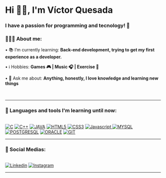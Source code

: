 

<!--<img align="right" src="https://raw.githubusercontent.com/gabrlcj/gabrlcj/2aa161dfb942e25ec84396721837dfccc98e08f2/Illustration.svg" alt="Illustration" title="Illustration Storyset" width=450/>   -->
    
<h1 align="left">Hi 👋🏽, I'm Víctor Quesada</h1>




<h3 align="left">I have a passion for programming and tecnology! 🚀</h3>

<div align="left">
    <h3>👨🏽‍💻 About me:</h3>
        <p>• 📚 I’m currently learning: <b>Back-end development, trying to get my first experience as a developer.</b></p>
        <p>• ℹ️ Hobbies: <b>Games 🎮 | Music 🎧 | Exercise 🏃 </b></p>
        <p>• 💬 Ask me about: <b>Anything, honestly, I love knowledge and learning new things</b></p>
       
</div><br>

<div align="center">
  
</div></div>
    
---

<div>
  <h3>🧰 Languages and tools I'm learning until now:</h3><br>  
    <a href="https://"><img src="https://img.shields.io/badge/C-00599C?style=for-the-badge&logo=c&logoColor=white" alt="C"></a>
    <a href="https://"><img src="https://img.shields.io/badge/C%2B%2B-00599C?style=for-the-badge&logo=c%2B%2B&logoColor=white" alt="C++"></a> 
    <a href="https://"><img src="https://img.shields.io/badge/Java-ED8B00?style=for-the-badge&logo=openjdk&logoColor=white" alt="JAVA"></a>
    <a href="https://"><img src="https://img.shields.io/badge/HTML-239120?style=for-the-badge&logo=html5&logoColor=white" alt="HTML5"></a>
    <a href="https://"><img src="https://img.shields.io/static/v1?label=&message=CSS3&color=%231572B6&style=for-the-badge&logo=css3&logoColor=whitesmoke" alt="CSS3"></a>
    <a href="https://"><img src="https://img.shields.io/static/v1?label=&message=Javascript&color=%23F7DF1E&style=for-the-badge&logo=javascript&logoColor=grey" alt="Javascript"> </a>
    <a href="https://"><img src="https://img.shields.io/badge/MySQL-00000F?style=for-the-badge&logo=mysql&logoColor=white" alt="MYSQL"></a>
    <a href="https://"><img src="https://img.shields.io/badge/PostgreSQL-316192?style=for-the-badge&logo=postgresql&logoColor=white" alt="POSTGRESQL"></a>
    <a href="https://"><img src="https://img.shields.io/badge/Oracle-F80000?style=for-the-badge&logo=oracle&logoColor=black" alt="ORACLE"></a>
    <a href="https://"><img src="https://img.shields.io/badge/GIT-E44C30?style=for-the-badge&logo=git&logoColor=white" alt="GIT"></a>

</div>

___

<div>
  <h3>📱 Social Medias:</h3><br>
    <a href="https://www.linkedin.com/in/gabrielbittencourtpenteado/" target="_blank"><img src="https://img.shields.io/static/v1?label=&message=Linkedin&color=0A66C2&style=for-the-badge&logo=linkedin&logoColor=whitesmoke" alt="Linkedin"></a>
    <a href="https://www.instagram.com/gabrlcj/" target="_blank"><img src="https://img.shields.io/static/v1?label=&message=Instagram&color=lightpink&style=for-the-badge&logo=instagram&logoColor=black" alt="Instagram"></a>
</div>

------


